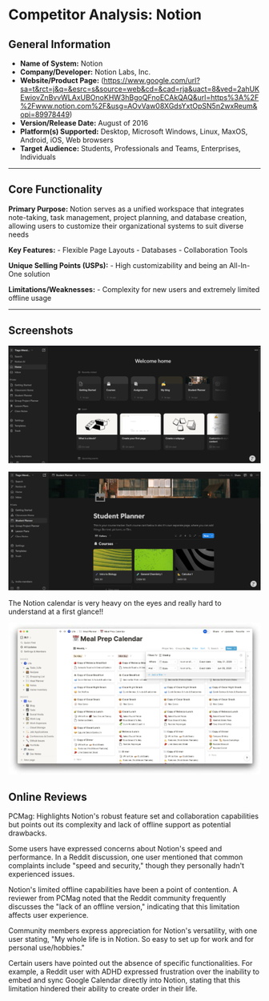 # Competitor Analysis: Notion
## General Information
- **Name of System:** Notion
- **Company/Developer:** Notion Labs, Inc.
- **Website/Product Page:** (https://www.google.com/url?sa=t&rct=j&q=&esrc=s&source=web&cd=&cad=rja&uact=8&ved=2ahUKEwiovZnBvvWLAxUBOnoKHW3hBgoQFnoECAkQAQ&url=https%3A%2F%2Fwww.notion.com%2F&usg=AOvVaw08XGdsYxtOpSN5n2wxReum&opi=89978449)
- **Version/Release Date:** August of 2016
- **Platform(s) Supported:** Desktop, Microsoft Windows, Linux, MaxOS, Android, iOS, Web browsers
- **Target Audience:** Students, Professionals and Teams, Enterprises, Individuals

--- 
## Core Functionality

**Primary Purpose:** Notion serves as a unified workspace that integrates note-taking, task management, project planning, and database creation, allowing users to customize their organizational systems to suit diverse needs

**Key Features:** - Flexible Page Layouts - Databases - Collaboration Tools

**Unique Selling Points (USPs):** - High customizability and being an All-In-One solution

**Limitations/Weaknesses:** - Complexity for new users and extremely limited offline usage

---

## Screenshots
![Screenshot of Notion](NotionScreenshots/proof1.png)

![Screenshot of Notion](NotionScreenshots/proof2.png)

The Notion calendar is very heavy on the eyes and really hard to understand at a first glance!!

![Screenshot of Notion](NotionScreenshots/proof3.png)


## Online Reviews
PCMag: Highlights Notion's robust feature set and collaboration capabilities but points out its complexity and lack of offline support as potential drawbacks.

Some users have expressed concerns about Notion's speed and performance. In a Reddit discussion, one user mentioned that common complaints include "speed and security," though they personally hadn't experienced issues.

Notion's limited offline capabilities have been a point of contention. A reviewer from PCMag noted that the Reddit community frequently discusses the "lack of an offline version," indicating that this limitation affects user experience.

Community members express appreciation for Notion's versatility, with one user stating, "My whole life is in Notion. So easy to set up for work and for personal use/hobbies."

Certain users have pointed out the absence of specific functionalities. For example, a Reddit user with ADHD expressed frustration over the inability to embed and sync Google Calendar directly into Notion, stating that this limitation hindered their ability to create order in their life.